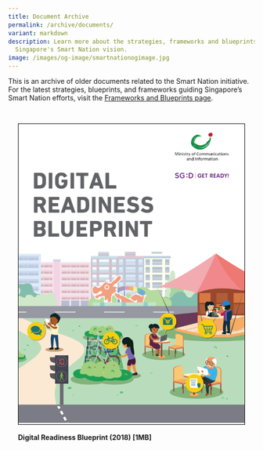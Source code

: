 ```yaml
---
title: Document Archive
permalink: /archive/documents/
variant: markdown
description: Learn more about the strategies, frameworks and blueprints shaping
  Singapore's Smart Nation vision.
image: /images/og-image/smartnationogimage.jpg
---
```

This is an archive of older documents related to the Smart Nation initiative. For the latest strategies, blueprints, and frameworks guiding Singapore’s Smart Nation efforts, visit the [Frameworks and Blueprints page](/frameworks-and-blueprints).

<div class="row" style="padding: 20px 0px 0px 0px;">

<div class="col" style="padding: 10px 20px 10px 20px;"><div style="border:1px solid black;"><a href="https://go.gov.sg/digitalreadinessblueprint2018"><img src="/images/abt-smart-nation/digital-readiness-blueprint2.png" alt="Digital Readiness Blueprint"></a></div><br><b>Digital Readiness Blueprint (2018) [1MB]</b><br></div>
	
<div class="col" style="padding: 10px 20px 10px 20px;"></div>
	
<div class="col" style="padding: 10px 20px 10px 20px;"></div>

</div>